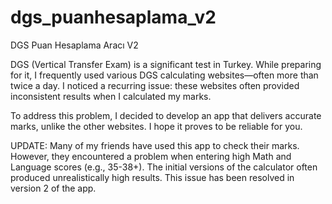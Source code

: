 # dgs_puanhesaplama_v2
DGS Puan Hesaplama Aracı V2


DGS (Vertical Transfer Exam) is a significant test in Turkey. While preparing for it, I frequently used various DGS calculating websites—often more than twice a day. I noticed a recurring issue: these websites often provided inconsistent results when I calculated my marks.

To address this problem, I decided to develop an app that delivers accurate marks, unlike the other websites. I hope it proves to be reliable for you.

UPDATE: Many of my friends have used this app to check their marks. However, they encountered a problem when entering high Math and Language scores (e.g., 35-38+). The initial versions of the calculator often produced unrealistically high results. This issue has been resolved in version 2 of the app.
